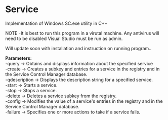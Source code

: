 # Service
Implementation of Windows SC.exe utility in C++

NOTE -It is best to run this program in a virutal machine. Any antivirus will need to be disabled
Visual Studio must be run as admin.

Will update soon with installation and instruction on running program..

<b>Parameters: </b><br />
-query -> Obtains and displays information about the specified service <br />
-create -> Creates a subkey and entries for a service in the registry and in the Service Control Manager database. <br />
-qdescription -> Displays the description string for a specified service. <br />
-start -> Starts a service. <br />
-stop -> Stops a service. <br />
-delete -> Deletes a service subkey from the registry. <br />
-config -> Modifies the value of a service's entries in the registry and in the Service Control Manager database. <br />
-failure -> Specifies one or more actions to take if a service fails. <br />
